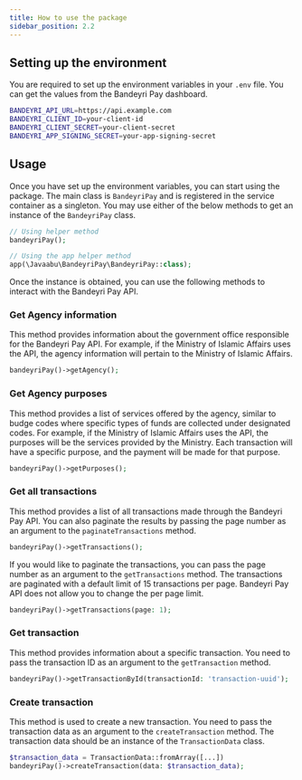 ```yaml
---
title: How to use the package
sidebar_position: 2.2
---
```


## Setting up the environment
You are required to set up the environment variables in your `.env` file. You can get the values from the Bandeyri Pay dashboard.

```bash
BANDEYRI_API_URL=https://api.example.com
BANDEYRI_CLIENT_ID=your-client-id
BANDEYRI_CLIENT_SECRET=your-client-secret
BANDEYRI_APP_SIGNING_SECRET=your-app-signing-secret
```

## Usage
Once you have set up the environment variables, you can start using the package. The main class is `BandeyriPay` and is registered in the service container as a singleton.
You may use either of the below methods to get an instance of the `BandeyriPay` class.

```php
// Using helper method
bandeyriPay();

// Using the app helper method
app(\Javaabu\BandeyriPay\BandeyriPay::class);
```

Once the instance is obtained, you can use the following methods to interact with the Bandeyri Pay API.
### Get Agency information
This method provides information about the government office responsible for the Bandeyri Pay API. For example, if the Ministry of Islamic Affairs uses the API, the agency information will pertain to the Ministry of Islamic Affairs.
```php
bandeyriPay()->getAgency();
```

### Get Agency purposes
This method provides a list of services offered by the agency, similar to budge codes where specific types of funds are collected under designated codes. For example, if the Ministry of Islamic Affairs uses the API, the purposes will be the services provided by the Ministry. Each transaction will have a specific purpose, and the payment will be made for that purpose.
```php
bandeyriPay()->getPurposes();
```

### Get all transactions
This method provides a list of all transactions made through the Bandeyri Pay API. You can also paginate the results by passing the page number as an argument to the `paginateTransactions` method.
```php
bandeyriPay()->getTransactions();
```

If you would like to paginate the transactions, you can pass the page number as an argument to the `getTransactions` method. The transactions are paginated with a default limit of 15 transactions per page. Bandeyri Pay API does not allow you to change the per page limit.

```php
bandeyriPay()->getTransactions(page: 1);
```

### Get transaction
This method provides information about a specific transaction. You need to pass the transaction ID as an argument to the `getTransaction` method.
```php
bandeyriPay()->getTransactionById(transactionId: 'transaction-uuid');
```

### Create transaction
This method is used to create a new transaction. You need to pass the transaction data as an argument to the `createTransaction` method. The transaction data should be an instance of the `TransactionData` class.
```php
$transaction_data = TransactionData::fromArray([...])
bandeyriPay()->createTransaction(data: $transaction_data);
```
